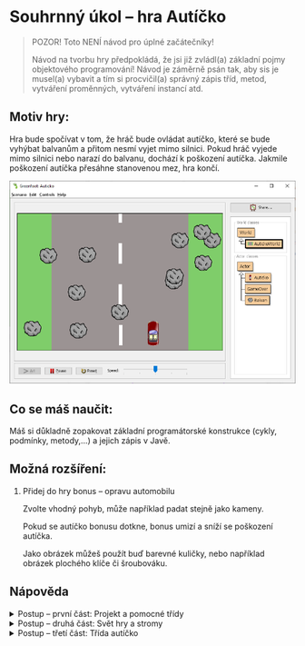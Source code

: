 # Souhrnný úkol – hra Autíčko

> POZOR! Toto NENÍ návod pro úplné začátečníky!
>
> Návod na tvorbu hry předpokládá, že jsi již zvládl(a) základní pojmy objektového programování! Návod je záměrně psán tak, aby sis je musel(a) vybavit a&nbsp;tím si procvičil(a) správný zápis tříd, metod, vytváření proměnných, vytváření instancí atd.

## Motiv hry:

Hra bude spočívat v&nbsp;tom, že hráč bude ovládat autíčko, které se bude vyhýbat balvanům a&nbsp;přitom nesmí vyjet mimo silnici. Pokud hráč vyjede mimo silnici nebo narazí do balvanu, dochází k&nbsp;poškození autíčka. Jakmile poškození autíčka přesáhne stanovenou mez, hra končí.

![Hra Autíčko](../img/hra_auticko.png)

## Co se máš naučit:

Máš si důkladně zopakovat základní programátorské konstrukce (cykly, podmínky, metody,…) a&nbsp;jejich zápis v&nbsp;Javě. 

## Možná rozšíření:
 1. Přidej do hry bonus – opravu automobilu

    Zvolte vhodný pohyb, může například padat stejně jako kameny.

    Pokud se autíčko bonusu dotkne, bonus umizí a&nbsp;sníží se poškození autíčka. 
    
    Jako obrázek můžeš použít buď barevné kuličky, nebo například obrázek plochého klíče či šroubováku.

## Nápověda

<details><summary>Postup – první část: Projekt a&nbsp;pomocné třídy</summary>

 1. Vytvořte v&nbsp;Greenfootu nový projekt (scenario).

 2. Vytvořte třídu s&nbsp;názvem _Strom_ – bude potomkem (_subclass_) třídy `Actor`.

    Metoda `act` třídy _Strom_ bude provádět následující akce:
    
    1) Posune strom o&nbsp;jeden dílek dolů: `setLocation(getX(), getY()+1)`
    2) Pokud se dotýká okraje (`this.isAtEdge()`), nastaví souřadnici _Y_ na `50`: `setLocation(getX(), 50)`
    
    Stromy se budou stále posunovat dolů. Pokud narazí na okraj obrazovky, přesunou se zpět na horní okraj (na stejné souřadnici X).

 3. Vytvořte třídu s&nbsp;názvem _Game Over_ – bude potomkem (_subclass_) třídy `Actor`.
    Konstruktor třídy bude bez parametrů a&nbsp;v&nbsp;jeho kódu:

    1) Vytvořte proměnnou s&nbsp;názvem Obrázek GameOver, datový typ bude `GreenfootImage`.

    2) Uložte do proměnné Obrázek GameOver novou instanci třídy `GreenfootImage`. Konstruktor třídy `GreenfootImage` má čtyři parametry: 

        ```java
        new GreenfootImage("Game Over", 30, Color.RED, Color.BLACK);
        ```
        
    3) Zavolejte metodu _set image_ a&nbsp;předejte jí jako parametr hodnotu proměnné _Obrázek GameOver_.

        (Nastaví jako obrázek aktéra text „Game Over“ velikosti `30` bodů. Text bude červený na černém pozadí.)
</details>

<details><summary>Postup – druhá část: Svět hry a&nbsp;stromy</summary>

 4. Vytvořte třídu s&nbsp;názvem AutíčkoWorld – bude potomkem (subclass) třídy Actor. Jako pozadí nastavte obrázek AutickoPozadi.png z&nbsp;balíčku _Resources_, který máte k&nbsp;této knize.

 5. V&nbsp;konstruktoru třídy _AutíčkoWorld_ proveďte:
    Vytvořte pomocí cyklu pět instancí třídy _Strom_ a&nbsp;umístěte je do světa na souřadnice:
    X&nbsp;náhodné číslo od `0`&nbsp;do `100`.
    Y&nbsp;náhodné číslo od `0`&nbsp;do souřadnice dolního okraje obrazovky (`this.getHeight()`).
</details>


<details><summary>Postup – třetí část: Třída autíčko</summary>

 6. Vytvořte třídu s&nbsp;názvem Autíčko – bude potomkem (subclass) třídy `Actor`. Při vytváření třídy zvolte vhodný obrázek.

 7. Třída Autíčko bude mít atribut s&nbsp;názvem Poškození – celé číslo, na začátku nastavte na 0.

 8. Ve třídě Autíčko vytvořte metodu s&nbsp;názvem Poškoď. Metoda bude mít jeden parametr typu celé číslo a&nbsp;bude vracet také celé číslo. Metoda zvýší hodnotu atributu Poškození o&nbsp;hodnotu parametru a&nbsp;jako návratovou hodnotu vrátí výslednou hodnotu parametru Poškození.

 9. Ve třídě Autíčko vytvořte metodu s&nbsp;názvem Posun. Metoda bude mít jeden parametr typu celé číslo. Metoda nevrací žádnou hodnotu.

    Metoda posune autíčko v&nbsp;horizontální rovině (ve směru osy X) o&nbsp;počet dílků, který odpovídá hodnotě parametru délka. Pokud je délka větší než 0, posunujeme autíčko doprava, pokud je délka záporná, posunujeme autíčko doleva.

    Kód metody bude následující:
    ```java 
    this.setLocation(this.getX()+delka, this.getY());
    ```

 10. Ve třídě Autíčko vytvořte metodu s&nbsp;názvem Mimo silnici. Metoda nebude mít parametry a&nbsp;bude vracet logickou hodnotu (pravda/nepravda).
    V rámci metody:

        a) vytvořte logickou proměnnou s názvem _Výsledek_ a&nbsp;uložte do ní hodnotu nepravda.

        b) pokud je pozice autíčka (získáte voláním metody getX) větší než 500, uložte do logické proměnné Výsledek hodnotu pravda a autíčko posuňte o 50 bodů doleva voláním metody Posun.

        c) Pokud je pozice autíčka (získáte voláním metody getX) menší než 100, uložte do logické proměnné Výsledek hodnotu pravda a&nbsp;autíčko posuňte o&nbsp;50 bodů doprava voláním metody Posun.

        d) Vrátí hodnotu logické proměnné Výsledek.

 11. Vytvořte metodu Řízení. Bude bez parametrů, nebude vracet žádnou hodnotu. Kód metody bude následující:

        1) Pokud metoda `isKeyDown` s&nbsp;textovým parametrem `"left"` vrací logickou hodnotu pravda, zavolej metodu _Posun_ s&nbsp;parametrem `-5`.

        2) Pokud metoda isKeyDown s&nbsp;textovým parametrem "right" vrací logickou hodnotu pravda, zavolej metodu Posun s&nbsp;parametrem +5.
            (Reagujeme tím na stisk šipek na klávesnici a&nbsp;posunujeme autíčko vpravo nebo vlevo.)

 12. Vytvořte metodu Test konec hry bez parametrů a&nbsp;bez návratové hodnoty s&nbsp;následujícím kódem:

    Pokud je atribut Poškození větší než 10, spusť:

        ```java
        World svet = this.getWorld();
        svet.removeObject(this);
        svet.addObject(
                new GameOver(), svet.getWidth()/2, svet.getHeight()/2);
        ```

 13. V&nbsp;metodě _Act_ autíčka zavolejte metody _Řízení_ a&nbsp;_Mimo silnici_. Pokud metoda _Mimo silnici_ vrátí logickou hodnotu pravda, pak zavolej metodu _Poškoď_ s&nbsp;parametrem 1.
    Pak zavolejte metodu _Test konec hry_.

details><summary>Postup – čtvrtá část: umístění autíčka do světa</summary>
 
 14. V&nbsp;konstruktoru třídy _AutíčkoWorld_ proveďte:
    Vytvořte novou instanci třídy _Autíčko_.
    Spočtěte souřadnice autíčka: X&nbsp;bude polovina šířky světa (`this.getWidth()/2`), Y&nbsp;bude 50 bodů od dolního okraje obrazovky (`this.getHeight()-50`).
    Nově vytvořenou instanci autíčka umístěte do světa na pozici X, Y.

 15. V&nbsp;konstruktoru třídy AutíčkoWorld přidejte na hrací plochu 10 instancí třídy Strom. Souřadnice stromů určete takto:

        X: šířka světa mínus 100 + náhodné číslo od `0`&nbsp;do `99` (šířku světa získáte voláním metody `getWidth`).

        Y: náhodné číslo od 0&nbsp;do výšky světa (výšku světa získáte voláním metody `getHeight()`).

## Postup – padající balvany
 16. Vytvořte třídu s&nbsp;názvem Balvan – bude potomkem (subclass) třídy Actor. Třída bude mít atributy Pozice X, Pozice Y, Počítadlo a&nbsp;Rychlost (jsou to celá čísla).

    Konstruktor třídy bude mít parametr Šířka světa (celé číslo). Konstruktor nastaví Počítadlo a&nbsp;Pozici Y&nbsp;na 0&nbsp;a `Pozici X`&nbsp;na náhodné číslo od 0&nbsp;do Šířky světa. Atribut Rychlost nastaví na 1. Dále k&nbsp;atributu Rychlost přičte náhodné číslo od 0&nbsp;do 10.

 17. Třída Balvan bude mít metodu s&nbsp;názvem Naraz do auta. Metoda je bez parametrů, vrací logickou hodnotu. Kód metody je následující:

        ```java
        Auticko kolize = 
            (Auticko) this.getOneIntersectingObject(Auticko.class);
        if (kolize != null) 
        {
            kolize.poskod(3);
            return true;
        }
        return false;
        ```

        (Detekuje kolizi s autíčkem, pokud nastane, poškodí autíčko a vrací „pravda“, jinak vrací „nepravda“.)

 18. V metodě _Act_ třídy _Balvan_:

        1) Zvyšte hodnotu atributu Počítadlo o 1,

        2) Pokud je hodnota Počítadlo větší než hodnota atributu Rychlost, nastavte Počítadlo na 0 a zvyšte Pozice Y o 3.

        3) Zavolejte metodu _Set Location_ a předejte jí parametry Pozice X a Pozice Y. (Metoda _Set Location_ už existuje, získali jsme ji od třídy `Actor`).

        4) Vytvořte logickou proměnnou s názvem Odstraň.

        5) Zavolejte metodu Náraz do auta a výsledek metody uložte do proměnné Odstraň.

        6) Pokud je Pozice Y větší nebo rovna výšce světa, do proměnné Odstraň uložte hodnotu „pravda“:

        7) Pokud je v proměnné Odstraň logická hodnota „pravda“, odstraňte balvan ze světa:

            ```java
            this.getWorld().removeObject(this)
            ```

 19. V metodě _Act_ světa (třídy _AutíčkoWorld_):

        1) Vygenerujte náhodné číslo od `0` do `199`.

        2) Pokud je náhodné číslo menší než `2`, vytvořte nový balvan a umístěte ho do světa na pozici _(-100, -100)_.

</details>
